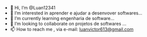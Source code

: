 - 👋 Hi, I’m @Luan12341
- 👀 I’m interested in  aprender  e  ajudar a desenvover softwares...
- 🌱 I’m currently learning  engenharia de software...
- 💞️ I’m looking to collaborate on  projetos de softwares ...
- 📫 How to reach me , via  e-mail: luanvictor613@gmail.com

<!---
Luan12341/Luan12341 is a ✨ special ✨ repository because its `README.md` (this file) appears on your GitHub profile.jhk
You can click the Preview link to take a look at your changes.
--->
